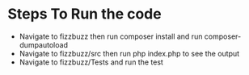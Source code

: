 # Steps To Run the code
- Navigate to fizzbuzz then run composer install and run composer-dumpautoload
- Navigate to fizzbuzz/src then run php index.php to see the output
- Navigate to fizzbuzz/Tests and run the test